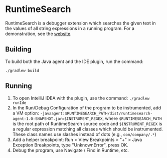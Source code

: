 # RuntimeSearch

RuntimeSearch is a debugger extension which searches the given text in the values of all string expressions in a running program. For a demonstration, see the [website](https://sulir.github.io/runtimesearch/).

## Building

To build both the Java agent and the IDE plugin, run the command:

    ./gradlew build

## Running

1. To open IntelliJ IDEA with the plugin, use the command: `./gradlew runIde`
2. In the Run/Debug Configuration of the program to be instrumented, add a VM option: `-javaagent:$RUNTIMESEARCH_PATH/dist/runtimesearch-agent-1.0-SNAPSHOT.jar=$INSTRUMENT_REGEX`, where `$RUNTIMESEARCH_PATH` is the root path of RuntimeSearch source code and `$INSTRUMENT_REGEX` is a regular expression matching all classes which should be instrumented. These class names use slashes instead of dots (e.g., `com/company/.*`)
3. Add a helper breakpoint: Run > View Breakpoints > "+" > Java Exception Breakpoints, type "UnknownError", press OK.
4. Debug the program, use Navigate / Find in Runtime, etc.
